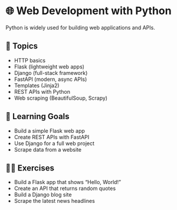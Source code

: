 # 🌐 Web Development with Python

Python is widely used for building web applications and APIs.  

## 📌 Topics
- HTTP basics
- Flask (lightweight web apps)
- Django (full-stack framework)
- FastAPI (modern, async APIs)
- Templates (Jinja2)
- REST APIs with Python
- Web scraping (BeautifulSoup, Scrapy)

## 🎯 Learning Goals
- Build a simple Flask web app
- Create REST APIs with FastAPI
- Use Django for a full web project
- Scrape data from a website

## 🧑‍💻 Exercises
- Build a Flask app that shows “Hello, World!”
- Create an API that returns random quotes
- Build a Django blog site
- Scrape the latest news headlines
